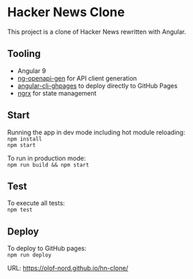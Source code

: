 # Hacker News Clone

This project is a clone of Hacker News rewritten with Angular.

## Tooling
- Angular 9
- [ng-openapi-gen](https://github.com/cyclosproject/ng-openapi-gen) for API client generation
- [angular-cli-ghpages](https://github.com/angular-schule/angular-cli-ghpages) to deploy directly to GitHub Pages
- [ngrx](https://github.com/ngrx/platform) for state management

## Start
Running the app in dev mode including hot module reloading:  
`npm install`  
`npm start`

To run in production mode:  
`npm run build && npm start`

## Test
To execute all tests:  
`npm test`

## Deploy
To deploy to GitHub pages:  
`npm run deploy`

URL: https://olof-nord.github.io/hn-clone/
